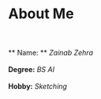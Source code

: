 # About Me
<br><br/>
** Name: ** _Zainab Zehra_
<br><br/>
**Degree:** _BS AI_
<br><br/>
**Hobby:** _Sketching_
